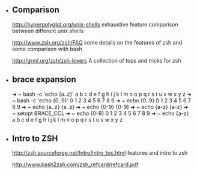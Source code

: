 * Comparison
  ----------

    http://hyperpolyglot.org/unix-shells
      exhaustive feature comparison between different unix shells

    http://www.zsh.org/zsh/FAQ
      some details on the features of zsh and some comparison with bash

    http://grml.org/zsh/zsh-lovers
      A collection of tops and tricks for zsh


* brace expansion
  ---------------

    ➜  ~  bash -c 'echo {a..z}'
    a b c d e f g h i j k l m n o p q r s t u v w x y z
    ➜  ~  bash -c 'echo {0..9}'
    0 1 2 3 4 5 6 7 8 9
    ➜  ~  echo {0..9}
    0 1 2 3 4 5 6 7 8 9
    ➜  ~  echo {a..z}
    {a..z}
    ➜  ~  echo {0-9}
    {0-9}
    ➜  ~  echo {a-z}
    {a-z}
    ➜  ~  setopt BRACE_CCL
    ➜  ~  echo {0-9}
    0 1 2 3 4 5 6 7 8 9
    ➜  ~  echo {a-z}
    a b c d e f g h i j k l m n o p q r s t u v w x y z

* Intro to ZSH
  ------------
    http://zsh.sourceforge.net/Intro/intro_toc.html
      features and intro to zsh

    http://www.bash2zsh.com/zsh_refcard/refcard.pdf

